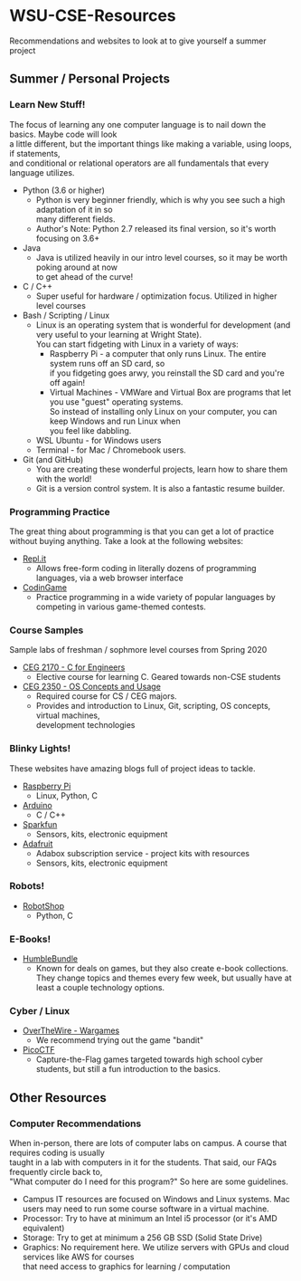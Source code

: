 # WSU-CSE-Resources
Recommendations and websites to look at to give yourself a summer project

## Summer / Personal Projects
### Learn New Stuff!
The focus of learning any one computer language is to nail down the basics.  Maybe code will look  
a little different, but the important things like making a variable, using loops, if statements,  
and conditional or relational operators are all fundamentals that every language utilizes.
* Python (3.6 or higher)
    * Python is very beginner friendly, which is why you see such a high adaptation of it in so  
        many different fields.
    * Author's Note: Python 2.7 released its final version, so it's worth focusing on 3.6+
* Java
    * Java is utilized heavily in our intro level courses, so it may be worth poking around at now  
        to get ahead of the curve!
* C / C++
    * Super useful for hardware / optimization focus.  Utilized in higher level courses
* Bash / Scripting / Linux
    * Linux is an operating system that is wonderful for development (and very useful to your learning
        at Wright State).  
        You can start fidgeting with Linux in a variety of ways:
        * Raspberry Pi - a computer that only runs Linux.  The entire system runs off an SD card, so  
        if you fidgeting goes arwy, you reinstall the SD card and you're off again!
        * Virtual Machines - VMWare and Virtual Box are programs that let you use "guest" operating 
        systems.  
        So instead of installing only Linux on your computer, you can keep Windows and run Linux when  
        you feel like dabbling.
    * WSL Ubuntu - for Windows users
    * Terminal - for Mac / Chromebook users.
* Git (and GitHub)
    * You are creating these wonderful projects, learn how to share them with the world!
    * Git is a version control system.  It is also a fantastic resume builder.

### Programming Practice
The great thing about programming is that you can get a lot of practice without buying anything. Take a look at the following websites:
* [Repl.it](https://repl.it/~)
    * Allows free-form coding in literally dozens of programming languages, via a web browser interface
* [CodinGame](https://www.codingame.com/home)
    * Practice programming in a wide variety of popular languages by competing in various game-themed contests.

### Course Samples
Sample labs of freshman / sophmore level courses from Spring 2020
* [CEG 2170 - C for Engineers](https://github.com/pattonsgirl/Spring2020-CEG2170)
    * Elective course for learning C.  Geared towards non-CSE students
* [CEG 2350 - OS Concepts and Usage](https://github.com/pattonsgirl/Spring2020-CEG2350)
    * Required course for CS / CEG majors.
    * Provides and introduction to Linux, Git, scripting, OS concepts, virtual machines,  
        development technologies
### Blinky Lights!
These websites have amazing blogs full of project ideas to tackle.  
* [Raspberry Pi](https://www.raspberrypi.org/)
    * Linux, Python, C
* [Arduino](https://www.arduino.cc/)
    * C / C++
* [Sparkfun](https://www.sparkfun.com/)
    * Sensors, kits, electronic equipment
* [Adafruit](https://www.adafruit.com/)
    * Adabox subscription service - project kits with resources
    * Sensors, kits, electronic equipment
### Robots!
* [RobotShop](https://www.robotshop.com/)
    * Python, C
### E-Books!
* [HumbleBundle](https://www.humblebundle.com/)
    * Known for deals on games, but they also create e-book collections.  They change topics 
    and themes every few week, but usually have at least a couple technology options.
### Cyber / Linux
* [OverTheWire - Wargames](https://overthewire.org/wargames/)
    * We recommend trying out the game "bandit"
* [PicoCTF](https://picoctf.com)
    * Capture-the-Flag games targeted towards high school cyber students, but still a fun introduction to the basics.

## Other Resources
### Computer Recommendations
When in-person, there are lots of computer labs on campus.  A course that requires coding is usually  
taught in a lab with computers in it for the students.  That said, our FAQs frequently circle back to,  
"What computer do I need for this program?"  So here are some guidelines.
* Campus IT resources are focused on Windows and Linux systems. Mac users may need to run some course software in a virtual machine.
* Processor: Try to have at minimum an Intel i5 processor (or it's AMD equivalent)
* Storage: Try to get at minimum a 256 GB SSD (Solid State Drive)
* Graphics: No requirement here.  We utilize servers with GPUs and cloud services like AWS for courses  
that need access to graphics for learning / computation
